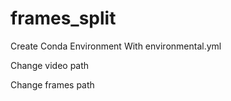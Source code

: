 # frames_split
 Create Conda Environment With environmental.yml

 Change video path

 Change frames path
 
